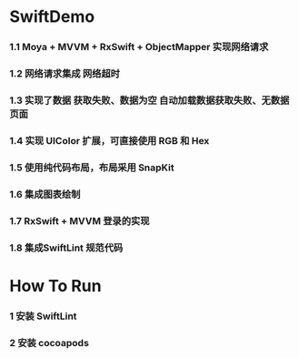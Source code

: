 # SwiftDemo
### 1.1 Moya + MVVM + RxSwift + ObjectMapper 实现网络请求
### 1.2 网络请求集成 网络超时
### 1.3 实现了数据 获取失败、数据为空 自动加载数据获取失败、无数据 页面
### 1.4 实现 UIColor 扩展，可直接使用 RGB 和 Hex
### 1.5 使用纯代码布局，布局采用 SnapKit
### 1.6 集成图表绘制
### 1.7 RxSwift + MVVM 登录的实现
### 1.8 集成SwiftLint 规范代码
# How To Run
### 1 安装 SwiftLint
### 2 安装 cocoapods
